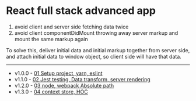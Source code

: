 # React full stack advanced app

1. avoid client and server side fetching data twice
1. avoid client componentDidMount throwing away server markup and mount the same markup again

To solve this, deliver initial data and initial markup together from server side, and attach initial data to window object, so client side will have that data.

---

* v1.0.0 - [01 Setup project, yarn, eslint](./docs/01_setup.md)
* v1.1.0 - [02 Jest testing, Data transform, server rendering](./docs/02_fullStack.md)
* v1.2.0 - [03 node, webpack Absolute path](./docs/03_refactor.md)
* v1.3.0 - [04 context store, HOC](./docs/04_context_HOC.md)